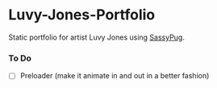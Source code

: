 # Luvy-Jones-Portfolio

Static portfolio for artist Luvy Jones using [SassyPug](https://github.com/mbusson/SassyPug).

### To Do

- [ ] Preloader (make it animate in and out in a better fashion)
